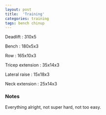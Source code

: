 ```yaml
---
layout: post
title:  'Training'
categories: training
tags: bench chinup
---
```


Deadlift  :  310x5

Bench : 180x5x3

Row : 165x10x3

Tricep extension  :  35x14x3

Lateral raise  :  15x18x3

Neck extension  :  25x14x3

### Notes

Everything alright, not super hard, not too easy.
